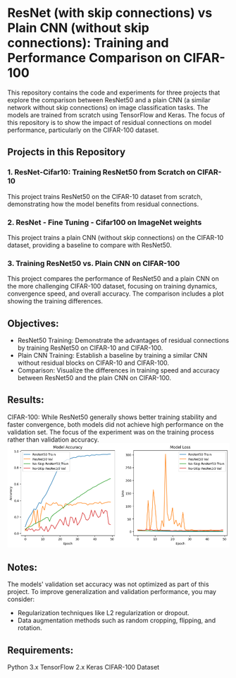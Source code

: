 # ResNet (with skip connections) vs Plain CNN (without skip connections): Training and Performance Comparison on CIFAR-100
This repository contains the code and experiments for three projects that explore the comparison between ResNet50 and a plain CNN (a similar network without skip connections) on image classification tasks. The models are trained from scratch using TensorFlow and Keras. The focus of this repository is to show the impact of residual connections on model performance, particularly on the CIFAR-100 dataset.

## Projects in this Repository
### 1. ResNet-Cifar10: Training ResNet50 from Scratch on CIFAR-10
This project trains ResNet50 on the CIFAR-10 dataset from scratch, demonstrating how the model benefits from residual connections.

### 2. ResNet - Fine Tuning - Cifar100 on ImageNet weights
This project trains a plain CNN (without skip connections) on the CIFAR-10 dataset, providing a baseline to compare with ResNet50.

### 3. Training ResNet50 vs. Plain CNN on CIFAR-100
This project compares the performance of ResNet50 and a plain CNN on the more challenging CIFAR-100 dataset, focusing on training dynamics, convergence speed, and overall accuracy. The comparison includes a plot showing the training differences.

## Objectives:
* ResNet50 Training: Demonstrate the advantages of residual connections by training ResNet50 on CIFAR-10 and CIFAR-100.
* Plain CNN Training: Establish a baseline by training a similar CNN without residual blocks on CIFAR-10 and CIFAR-100.
* Comparison: Visualize the differences in training speed and accuracy between ResNet50 and the plain CNN on CIFAR-100.

## Results:
CIFAR-100: While ResNet50 generally shows better training stability and faster convergence, both models did not achieve high performance on the validation set. The focus of the experiment was on the training process rather than validation accuracy.
![Training ResNet50 vs. Plain CNN on CIFAR-100](https://github.com/mostafakhaki/ResNet-vs-PlainCNN/blob/main/Model%20Accuracy%20-%20ResNet.png?raw=true)

## Notes:
The models' validation set accuracy was not optimized as part of this project. To improve generalization and validation performance, you may consider:
* Regularization techniques like L2 regularization or dropout.
* Data augmentation methods such as random cropping, flipping, and rotation.
  
## Requirements:
Python 3.x
TensorFlow 2.x
Keras
CIFAR-100 Dataset
